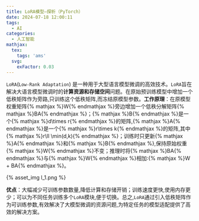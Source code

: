 ```yaml
---
title: LoRA模型—探析（PyTorch）
date: 2024-07-18 12:00:11
tags:
  - AI
categories:
  - 人工智能
mathjax:
  tex:
    tags: 'ams'
  svg:
    exFactor: 0.03
---
```


`LoRA`(`Low-Rank Adaptation`) 是一种用于大型语言模型微调的高效技术。`LoRA`旨在解决大语言模型微调时的**计算资源和存储空间**问题。在原始预训练模型中增加一个低秩矩阵作为旁路,只训练这个低秩矩阵,而冻结原模型参数。**工作原理**：在原模型权重矩阵{% mathjax %}W{% endmathjax %}旁边增加一个低秩分解矩阵{% mathjax %}BA{% endmathjax %}；{% mathjax %}B{% endmathjax %}是一个{% mathjax %}d\times r{% endmathjax %}的矩阵,{% mathjax %}A{% endmathjax %}是一个{% mathjax %}r\times k{% endmathjax %}的矩阵,其中{% mathjax %}r\ll \min(d,k){% endmathjax %}；训练时只更新{% mathjax %}A{% endmathjax %}和{% mathjax %}B{% endmathjax %},保持原始权重{% mathjax %}W{% endmathjax %}不变；推理时将{% mathjax %}BA{% endmathjax %}与{% mathjax %}W{% endmathjax %}相加:{% mathjax %}W + BA{% endmathjax %}。
<!-- more -->
{% asset_img l_1.png %}

**优点**：大幅减少可训练参数数量,降低计算和存储开销；训练速度更快,使用内存更少；可以为不同任务训练多个`LoRA`模块,便于切换。总之,`LoRA`通过引入低秩矩阵作为可训练参数,有效解决了大模型微调的资源问题,为特定任务的模型适配提供了高效的解决方案。
